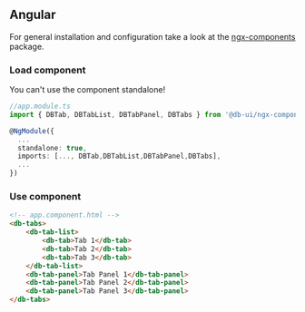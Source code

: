 ## Angular

For general installation and configuration take a look at the [ngx-components](https://www.npmjs.com/package/@db-ui/ngx-components) package.

### Load component

You can't use the component standalone!

```ts app.module.ts
//app.module.ts
import { DBTab, DBTabList, DBTabPanel, DBTabs } from '@db-ui/ngx-components';

@NgModule({
  ...
  standalone: true,
  imports: [..., DBTab,DBTabList,DBTabPanel,DBTabs],
  ...
})

```

### Use component

```html app.component.html
<!-- app.component.html -->
<db-tabs>
	<db-tab-list>
		<db-tab>Tab 1</db-tab>
		<db-tab>Tab 2</db-tab>
		<db-tab>Tab 3</db-tab>
	</db-tab-list>
	<db-tab-panel>Tab Panel 1</db-tab-panel>
	<db-tab-panel>Tab Panel 2</db-tab-panel>
	<db-tab-panel>Tab Panel 3</db-tab-panel>
</db-tabs>
```
